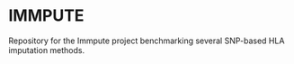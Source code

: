 # IMMPUTE
Repository for the Immpute project benchmarking several SNP-based HLA imputation methods.
